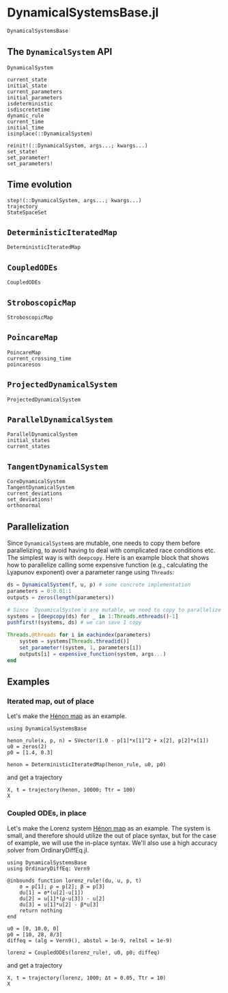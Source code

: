 # DynamicalSystemsBase.jl

```@docs
DynamicalSystemsBase
```

## The `DynamicalSystem` API

```@docs
DynamicalSystem
```

```@docs
current_state
initial_state
current_parameters
initial_parameters
isdeterministic
isdiscretetime
dynamic_rule
current_time
initial_time
isinplace(::DynamicalSystem)
```

```@docs
reinit!(::DynamicalSystem, args...; kwargs...)
set_state!
set_parameter!
set_parameters!
```

## Time evolution
```@docs
step!(::DynamicalSystem, args...; kwargs...)
trajectory
StateSpaceSet
```

## `DeterministicIteratedMap`
```@docs
DeterministicIteratedMap
```

## `CoupledODEs`
```@docs
CoupledODEs
```

## `StroboscopicMap`
```@docs
StroboscopicMap
```

## `PoincareMap`
```@docs
PoincareMap
current_crossing_time
poincaresos
```

## `ProjectedDynamicalSystem`
```@docs
ProjectedDynamicalSystem
```

## `ParallelDynamicalSystem`
```@docs
ParallelDynamicalSystem
initial_states
current_states
```

## `TangentDynamicalSystem`
```@docs
CoreDynamicalSystem
TangentDynamicalSystem
current_deviations
set_deviations!
orthonormal
```

## Parallelization

Since `DynamicalSystem`s are mutable, one needs to copy them before parallelizing, to avoid having to deal with complicated race conditions etc. The simplest way is with `deepcopy`. Here is an example block that shows how to parallelize calling some expensive function (e.g., calculating the Lyapunov exponent) over a parameter range using `Threads`:

```julia
ds = DynamicalSystem(f, u, p) # some concrete implementation
parameters = 0:0.01:1
outputs = zeros(length(parameters))

# Since `DynamicalSystem`s are mutable, we need to copy to parallelize
systems = [deepcopy(ds) for _ in 1:Threads.nthreads()-1]
pushfirst!(systems, ds) # we can save 1 copy

Threads.@threads for i in eachindex(parameters)
    system = systems[Threads.threadid()]
    set_parameter!(system, 1, parameters[i])
    outputs[i] = expensive_function(system, args...)
end
```

## Examples

### Iterated map, out of place

Let's make the [Hénon map](https://en.wikipedia.org/wiki/H%C3%A9non_map) as an example.

```@example MAIN
using DynamicalSystemsBase

henon_rule(x, p, n) = SVector(1.0 - p[1]*x[1]^2 + x[2], p[2]*x[1])
u0 = zeros(2)
p0 = [1.4, 0.3]

henon = DeterministicIteratedMap(henon_rule, u0, p0)
```

and get a trajectory

```@example MAIN
X, t = trajectory(henon, 10000; Ttr = 100)
X
```

### Coupled ODEs, in place

Let's make the Lorenz system
[Hénon map](https://en.wikipedia.org/wiki/H%C3%A9non_map) as an example.
The system is small, and therefore should utilize the out of place syntax, but for the case of example, we will use the in-place syntax.
We'll also use a high accuracy solver from OrdinaryDiffEq.jl.

```@example MAIN
using DynamicalSystemsBase
using OrdinaryDiffEq: Vern9

@inbounds function lorenz_rule!(du, u, p, t)
    σ = p[1]; ρ = p[2]; β = p[3]
    du[1] = σ*(u[2]-u[1])
    du[2] = u[1]*(ρ-u[3]) - u[2]
    du[3] = u[1]*u[2] - β*u[3]
    return nothing
end

u0 = [0, 10.0, 0]
p0 = [10, 28, 8/3]
diffeq = (alg = Vern9(), abstol = 1e-9, reltol = 1e-9)

lorenz = CoupledODEs(lorenz_rule!, u0, p0; diffeq)
```

and get a trajectory

```@example MAIN
X, t = trajectory(lorenz, 1000; Δt = 0.05, Ttr = 10)
X
```
